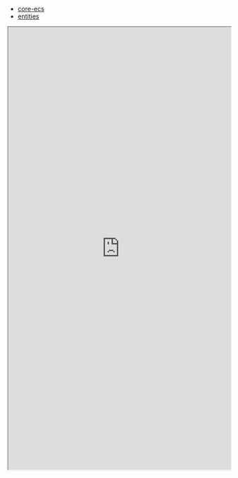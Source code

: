 - [core-ecs](1_ECS_concepts/core-ecs.md)
- [entities](1_ECS_concepts/entities.md)

<iframe src="https://docs.unity3d.com/Packages/com.unity.entities@latest/" style="width:100%; height:1000px;" ></iframe>
